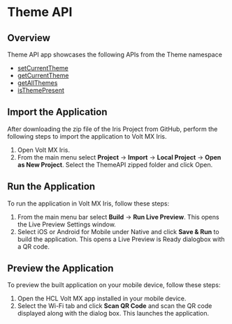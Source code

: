 # Theme API
## Overview
Theme API app showcases the following APIs from the Theme namespace

- [setCurrentTheme](https://opensource.hcltechsw.com/volt-mx-docs/docs/documentation/Iris/iris_api_dev_guide/content/voltmx.theme_functions.html#voltmx.theme.setCurrentTheme)
- [getCurrentTheme](https://opensource.hcltechsw.com/volt-mx-docs/docs/documentation/Iris/iris_api_dev_guide/content/voltmx.theme_functions.html#voltmx.theme.getCurrentTheme)
- [getAllThemes](https://opensource.hcltechsw.com/volt-mx-docs/docs/documentation/Iris/iris_api_dev_guide/content/voltmx.theme_functions.html#voltmx.theme.getAllThemes)
- [isThemePresent](https://opensource.hcltechsw.com/volt-mx-docs/docs/documentation/Iris/iris_api_dev_guide/content/voltmx.theme_functions.html#voltmx.theme.isThemePresent)


## Import the Application
After downloading the zip file of the Iris Project from GitHub, perform the following steps to import the application to Volt MX Iris.

1. Open Volt MX Iris.
2. From the main menu select **Project** → **Import** → **Local Project** → **Open as New Project**. Select the ThemeAPI zipped folder and click Open.

## Run the Application
To run the application in Volt MX Iris, follow these steps:

1. From the main menu bar select **Build** → **Run Live Preview**. This opens the Live Preview Settings window.
2. Select iOS or Android for Mobile under Native and click **Save & Run** to build the application. This opens a Live Preview is Ready dialogbox with a QR code.

## Preview the Application
To preview the built application on your mobile device, follow these steps:

1. Open the HCL Volt MX app installed in your mobile device.
2. Select the Wi-Fi tab and click **Scan QR Code** and scan the QR code displayed along with the dialog box. This launches the application.